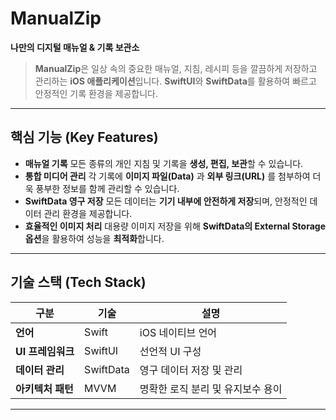 # ManualZip

**나만의 디지털 매뉴얼 & 기록 보관소**

> **ManualZip**은 일상 속의 중요한 매뉴얼, 지침, 레시피 등을
>  깔끔하게 저장하고 관리하는 **iOS 애플리케이션**입니다.
>  **SwiftUI**와 **SwiftData**를 활용하여 빠르고 안정적인 기록 환경을 제공합니다.

------

## 핵심 기능 (Key Features)

-  **매뉴얼 기록**
   모든 종류의 개인 지침 및 기록을 **생성, 편집, 보관**할 수 있습니다.
-  **통합 미디어 관리**
   각 기록에 **이미지 파일(Data)** 과 **외부 링크(URL)** 를 첨부하여
   더욱 풍부한 정보를 함께 관리할 수 있습니다.
-  **SwiftData 영구 저장**
   모든 데이터는 **기기 내부에 안전하게 저장**되며,
   안정적인 데이터 관리 환경을 제공합니다.
- **효율적인 이미지 처리**
   대용량 이미지 저장을 위해 **SwiftData의 External Storage 옵션**을 활용하여
   성능을 **최적화**합니다.

------

## 기술 스택 (Tech Stack)

| 구분              | 기술      | 설명                              |
| ----------------- | --------- | --------------------------------- |
| **언어**          | Swift     | iOS 네이티브 언어                 |
| **UI 프레임워크** | SwiftUI   | 선언적 UI 구성                    |
| **데이터 관리**   | SwiftData | 영구 데이터 저장 및 관리          |
| **아키텍처 패턴** | MVVM      | 명확한 로직 분리 및 유지보수 용이 |

------

## 
